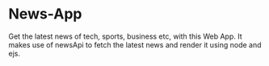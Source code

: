 # News-App
Get the latest news of tech, sports, business etc, with this Web App. It makes use of newsApi to fetch the latest news and render it using node and ejs.
